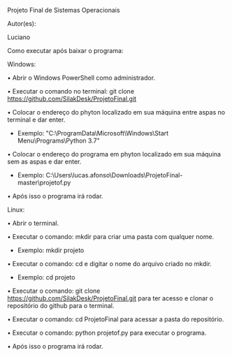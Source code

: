 Projeto Final de Sistemas Operacionais

Autor(es):

Luciano 


Como executar após baixar o programa:

Windows:

• Abrir o Windows PowerShell como administrador.

• Executar o comando no terminal: git clone https://github.com/SilakDesk/ProjetoFinal.git

• Colocar o endereço do phyton localizado em sua máquina entre aspas no terminal e dar enter. 

  - Exemplo: "C:\ProgramData\Microsoft\Windows\Start Menu\Programs\Python 3.7"

• Colocar o endereço do programa em phyton localizado em sua máquina sem as aspas e dar enter. 

  - Exemplo: C:\Users\lucas.afonso\Downloads\ProjetoFinal-master\projetof.py

• Após isso o programa irá rodar.

Linux:

• Abrir o terminal.

• Executar o comando: mkdir para criar uma pasta com qualquer nome.

  - Exemplo: mkdir projeto
  
• Executar o comando: cd e digitar o nome do arquivo criado no mkdir.

  - Exemplo: cd projeto
  
• Executar o comando: git clone https://github.com/SilakDesk/ProjetoFinal.git para ter acesso e clonar o repositório do github para o terminal.

•  Executar o comando: cd ProjetoFinal para acessar a pasta do repositório.

• Executar o comando: python projetof.py para executar o programa.

• Após isso o programa irá rodar.
